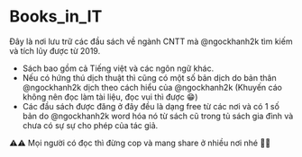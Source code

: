 # Books_in_IT
Đây là nơi lưu trữ các đầu sách về ngành CNTT mà @ngockhanh2k tìm kiếm và tích lũy được từ 2019.

- Sách bao gồm cả Tiếng việt và các ngôn ngữ khác.
- Nếu có hứng thú dịch thuật thì cũng có một số bản dịch do bản thân @ngockhanh2k dịch 
    theo cách hiểu của @ngockhanh2k (Khuyến cáo không nên đọc làm tài liệu, đọc vui thì được 😁)
- Các đầu sách được đăng ở đây đều là dạng free từ các nơi và có 1 số bản do @ngockhanh2k word hóa nó 
    từ sách cũ trong tủ sách gia đình và chưa có sự sự cho phép của tác giả. 
    
⚠⚠ Mọi người có đọc thì đừng cop và mang share ở nhiều nơi nhé 🚫🚫
